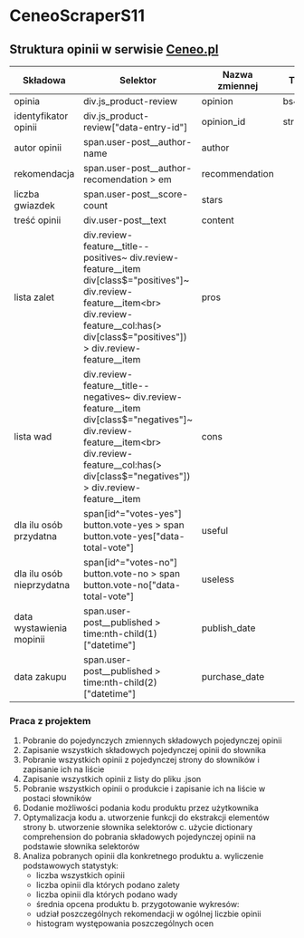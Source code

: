 # CeneoScraperS11

## Struktura opinii w serwisie [Ceneo.pl](https://www.ceneo.pl/)

|Składowa|Selektor|Nazwa zmiennej|Typ zmiennej|
|--------|--------|--------------|------------|
|opinia|div.js_product-review|opinion|bs4.element.Tag|
|identyfikator opinii|div.js_product-review\["data-entry-id"\]|opinion_id|str|
|autor opinii|span.user-post__author-name|author||
|rekomendacja|span.user-post__author-recomendation > em|recommendation||
|liczba gwiazdek|span.user-post__score-count|stars||
|treść opinii|div.user-post__text|content||
|lista zalet|div.review-feature__title--positives~ div.review-feature__item <br> div[class$="positives"]~ div.review-feature__item<br> div.review-feature__col:has(>  div[class$="positives"]) > div.review-feature__item|pros||
|lista wad|div.review-feature__title--negatives~ div.review-feature__item <br> div[class$="negatives"]~ div.review-feature__item<br> div.review-feature__col:has(>  div[class$="negatives"]) > div.review-feature__item|cons||
|dla ilu osób przydatna|span[id^="votes-yes"]<br>button.vote-yes > span<br>button.vote-yes["data-total-vote"]|useful||
|dla ilu osób nieprzydatna|span[id^="votes-no"]<br>button.vote-no > span<br>button.vote-no["data-total-vote"]|useless||
|data wystawienia mopinii|span.user-post__published > time:nth-child(1)["datetime"]|publish_date||
|data zakupu|span.user-post__published > time:nth-child(2)["datetime"]|purchase_date||

### Praca z projektem

1. Pobranie do pojedynczych zmiennych składowych pojedynczej opinii
2. Zapisanie wszystkich składowych pojedynczej opinii do słownika
3. Pobranie wszystkich opinii z pojedynczej strony do słowników i zapisanie ich na liście
4. Zapisanie wszystkich opinii z listy do pliku .json
5. Pobranie wszystkich opinii o produkcie i zapisanie ich na liście w postaci słowników
6. Dodanie możliwości podania kodu produktu przez użytkownika
7. Optymalizacja kodu a. utworzenie funkcji do ekstrakcji elementów strony b. utworzenie słownika selektorów c. użycie dictionary comprehension do pobrania składowych pojedynczej opinii na podstawie słownika selektorów
8. Analiza pobranych opinii dla konkretnego produktu 
    a. wyliczenie podstawowych statystyk: 
    - liczba wszystkich opinii 
    - liczba opinii dla których podano zalety 
    - liczba opinii dla których podano wady 
    - średnia opcena produktu 
    b. przygotowanie wykresów: 
    - udział poszczególnych rekomendacji w ogólnej liczbie opinii 
    - histogram występowania poszczególnych ocen
